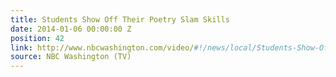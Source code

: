 ```yaml
---
title: Students Show Off Their Poetry Slam Skills
date: 2014-01-06 00:00:00 Z
position: 42
link: http://www.nbcwashington.com/video/#!/news/local/Students-Show-Off-Their-Poetry-Slam-Skills/238910401
source: NBC Washington (TV)
---
```


